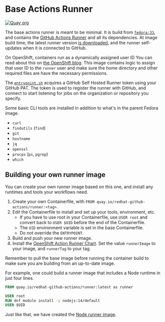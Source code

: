 # Base Actions Runner

[![Quay org](https://img.shields.io/badge/quay-redhat--github--actions%2Frunner-red)](https://quay.io/repository/redhat-github-actions/runner)

The base actions runner is meant to be minimal. It is build from [`fedora:33`](https://hub.docker.com/_/fedora), and contains the [GitHub Actions Runner](https://github.com/actions/runner/) and all its dependencies. At image build time, the latest runner version [is downloaded](./get-runner-release.sh), and the runner self-updates when it is connected to GitHub.

On OpenShift, containers run as a dynamically assigned user ID You can read about this on [the OpenShift blog](https://www.openshift.com/blog/a-guide-to-openshift-and-uids). This image contains logic to assign that user ID to the `runner` user and make sure the home directory and other required files are have the necessary permissions.

The [`entrypoint.sh`](./entrypoint.sh) acquires a GitHub Self Hosted Runner token using your GitHub PAT. The token is used to register the runner with GitHub, and connect to start listening for jobs on the organization or repository you specify.

Some basic CLI tools are installed in addition to what's in the parent Fedora image.

- `curl`
- `findutils` (`find`)
- `git`
- `hostname`
- `jq`
- `openssl`
- `procps` (`ps`, `pgrep`)
- `which`

<a id="own-image"></a>
## Building your own runner image

You can create your own runner image based on this one, and install any runtimes and tools your workflows need.

1. Create your own Containerfile, with `FROM quay.io/redhat-github-actions/runner:<tag>`.
2. Edit the Containerfile to install and set up your tools, environment, etc.
    - If you have to use root in your Containerfile, use `USER root` and convert back to `USER $UID` before the end of the Containerfile.
    - The `UID` environment variable is set in the base Containerfile.
    - Do not override the `ENTRYPOINT`.
3. Build and push your new runner image.
4. Install the [OpenShift Action Runner Chart](https://github.com/redhat-actions/openshift-actions-runner-chart). Set the value `runnerImage` to your image, and `runnerTag` to your tag.

Remember to pull the base image before running the container build to make sure you are building from an up-to-date image.

For example, one could build a runner image that includes a Node runtime in just four lines.
```Dockerfile
FROM quay.io/redhat-github-actions/runner:latest as runner

USER root
RUN dnf module install -y nodejs:14/default
USER $UID
```

Just like that, we have created the [Node runner image](../node/).
